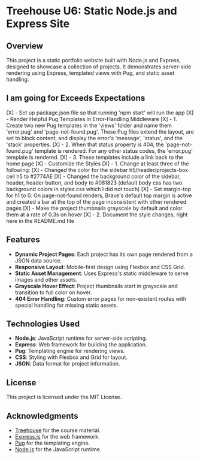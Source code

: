 # Treehouse U6: Static Node.js and Express Site

## Overview

This project is a static portfolio website built with Node.js and Express, designed to showcase a collection of projects. It demonstrates server-side rendering using Express, templated views with Pug, and static asset handling.

## I am going for Exceeds Expectations

[X] - Set up package.json file so that running 'npm start' will run the app
[X] - Render Helpful Pug Templates in Error-Handling Middleware
  [X] - 1. Create two new Pug templates in the 'views' folder and name them 'error.pug' and 'page-not-found.pug'. These Pug files extend the layout, are set to block content, and display the error's 'message', 'status', and the 'stack' properties.
  [X] - 2. When that status property is 404, the 'page-not-found.pug' template is rendered. For any other status codes, the 'error.pug' template is rendered.
  [X] - 3. These templates include a link back to the home page
[X] - Customize the Styles
  [X] - 1. Change at least three of the following:
    [X] - Changed the color for the sidebar h5/header/projects-box cell h5 to #2774AE
    [X] - Changed the background color of the sidebar, header, header button, and body to #081823 (default body css has two background colors in styles.css which I did not touch)
    [X] - Set margin-top for h1 to 0. On page-not-found renders, Brave's default top margin is active and created a bar at the top of the page inconsistent with other rendered pages
    [X] - Make the project thumbnails grayscale by default and color them at a rate of 0.3s on hover
  [X] - 2. Document the style changes, right here in the README.md file

## Features

- **Dynamic Project Pages**: Each project has its own page rendered from a JSON data source.
- **Responsive Layout**: Mobile-first design using Flexbox and CSS Grid.
- **Static Asset Management**: Uses Express's static middleware to serve images and other assets.
- **Grayscale Hover Effect**: Project thumbnails start in grayscale and transition to full color on hover.
- **404 Error Handling**: Custom error pages for non-existent routes with special handling for missing static assets.

## Technologies Used

- **Node.js**: JavaScript runtime for server-side scripting.
- **Express**: Web framework for building the application.
- **Pug**: Templating engine for rendering views.
- **CSS**: Styling with Flexbox and Grid for layout.
- **JSON**: Data format for project information.

## License

This project is licensed under the MIT License.

## Acknowledgments

- [Treehouse](https://teamtreehouse.com/) for the course material.
- [Express.js](https://expressjs.com/) for the web framework.
- [Pug](https://pugjs.org/) for the templating engine.
- [Node.js](https://nodejs.org/) for the JavaScript runtime.